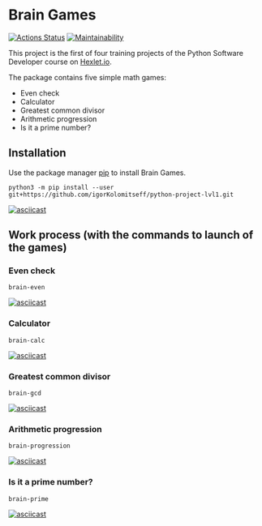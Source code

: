# Brain Games

[![Actions Status](https://github.com/igorKolomitseff/python-project-lvl1/workflows/hexlet-check/badge.svg)](https://github.com/igorKolomitseff/python-project-lvl1/actions)
[![Maintainability](https://api.codeclimate.com/v1/badges/5b352688bcadf9aacb1b/maintainability)](https://codeclimate.com/github/igorKolomitseff/python-project-lvl1/maintainability)

This project is the first of four training projects of the Python Software Developer course on [Hexlet.io](https://ru.hexlet.io/programs/python).

The package contains five simple math games:

- Even check
- Calculator
- Greatest common divisor
- Arithmetic progression
- Is it a prime number?

## Installation

Use the package manager [pip](https://pypi.org/project/pip/) to install Brain Games.

```
python3 -m pip install --user git+https://github.com/igorKolomitseff/python-project-lvl1.git
```
[![asciicast](https://asciinema.org/a/N8nYngXOumI2oft8jdTxIesX9.svg)](https://asciinema.org/a/N8nYngXOumI2oft8jdTxIesX9)

## Work process (with the commands to launch of the games)

### Even check

```
brain-even
```
[![asciicast](https://asciinema.org/a/QOZNjrU0JiS5bt3ZUSWOuPpXK.svg)](https://asciinema.org/a/QOZNjrU0JiS5bt3ZUSWOuPpXK)

### Calculator

```
brain-calc
```
[![asciicast](https://asciinema.org/a/4x9znbxvFRdkoZ2vNzDIWaLzf.svg)](https://asciinema.org/a/4x9znbxvFRdkoZ2vNzDIWaLzf)

### Greatest common divisor

```
brain-gcd
```
[![asciicast](https://asciinema.org/a/92LiaqCQjW638bXktTR1Ipb7X.svg)](https://asciinema.org/a/92LiaqCQjW638bXktTR1Ipb7X)

### Arithmetic progression

```           
brain-progression
```
[![asciicast](https://asciinema.org/a/K57x6aDJbEjHfv15GCjlkI9n5.svg)](https://asciinema.org/a/K57x6aDJbEjHfv15GCjlkI9n5)

### Is it a prime number?

```
brain-prime
```
[![asciicast](https://asciinema.org/a/l3CS8Aj1ofFusSgrgLgrTmCYa.svg)](https://asciinema.org/a/l3CS8Aj1ofFusSgrgLgrTmCYa)